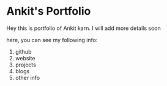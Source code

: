 # Ankit's Portfolio

Hey this is portfolio of Ankit karn. I will add more details soon

here, you can see my following info:

1. github
1. website
1. projects
1. blogs
1. other info
